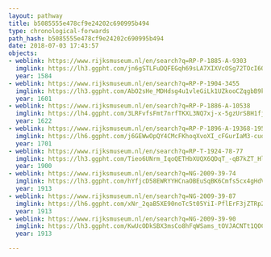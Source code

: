 ```yaml
---
layout: pathway
title: b5085555e478cf9e24202c690995b494
type: chronological-forwards
path_hash: b5085555e478cf9e24202c690995b494
date: 2018-07-03 17:43:57
objects:
- weblink: https://www.rijksmuseum.nl/en/search?q=RP-P-1885-A-9303
  imglink: https://lh3.ggpht.com/jn6gSTLFuDQFEGqh69sLA7XIXVcOSg72TOcI6OEZxV9KLK35Eaw_OO-a9iL_kRiuIpQymD56BOmsgiA1OcZRpFolZeM=s200
  year: 1584
- weblink: https://www.rijksmuseum.nl/en/search?q=RP-P-1904-3455
  imglink: https://lh3.ggpht.com/AbO2sHe_MDHdsg4u1vleGiLk1UZkooCZqgbB9kLrybf_88xOYvslmY-QelAhfEWe4XqU5kGkDmvXABZiSxvoST8AszA=s200
  year: 1601
- weblink: https://www.rijksmuseum.nl/en/search?q=RP-P-1886-A-10538
  imglink: https://lh4.ggpht.com/3LRFvfsFmt7nrfTKXL3NQ7xj-x-5gzUrSBH1fjdh_b84xuJmyacISxTYPBByziNaLwH-tn-b_P7NVqD_MJuAr0pdC-w=s200
  year: 1622
- weblink: https://www.rijksmuseum.nl/en/search?q=RP-P-1896-A-19368-1950
  imglink: https://lh6.ggpht.com/j6GEWwOpQY4CMcFKhoqXvoXI_cFGurIaM3-cuqaQqYG3K85Zj5CLpV7n3lXumob725j77UX-Ys602F9hAB49hOrJww=s200
  year: 1701
- weblink: https://www.rijksmuseum.nl/en/search?q=RP-T-1924-78-77
  imglink: https://lh3.ggpht.com/Tieo6UNrm_IqoQETHbXUQX6QDqT_-qB7kZT_HlnB_FqGBFwbqjbv0kyzRYnvI8vDZ58ddfMYukSZViUxZRIQtj1F_w=s200
  year: 1900
- weblink: https://www.rijksmuseum.nl/en/search?q=NG-2009-39-74
  imglink: https://lh3.ggpht.com/hYfjcD58EWRYYHCnaOBEuSqBK6Cmfs5cx4gHdVUoq9QoaNGqLol1vvtjnEssXeLE7JnRDvaRszwtXUbfqFpVsYwdoGQ=s200
  year: 1913
- weblink: https://www.rijksmuseum.nl/en/search?q=NG-2009-39-87
  imglink: https://lh6.ggpht.com/xNr_2qaB5XE90noTc5t05YiI-PflErF3jZTRp2JxeP4b4ZZi7vCDbTDPK_VPnh8t2XPRylLRcP1XBhMJqBYFDDbocUw=s200
  year: 1913
- weblink: https://www.rijksmuseum.nl/en/search?q=NG-2009-39-90
  imglink: https://lh3.ggpht.com/KwUcODkSBX3msCo8hFqWSams_tOVJACNTt1QOCQKG395j90uFvOEDPjV6_9iFWddpLM3sV-yAyQ2WxQHnD79bDbpig=s200
  year: 1913

---
```

